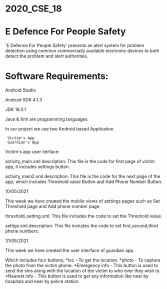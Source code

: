 # 2020_CSE_18
# E Defence For People Safety
'E Defence For People Safety' presents an alert system for problem detection using common commercially available electronic devices to both detect the problem and alert authorities.

# Software Requirements:

Android Studio  

Android SDK 4.1.3 

JDK 16.0.1

Java & Xml are programming languages

In our project we use two Android based Application.
     
     Victim's App
     Guardian's App
 
Victim's app user iterface: 
 
activity_main.xml description:
This file is the code for first page of victim app, it includes settings button. 

activity_main2.xml description: 
This file is the code for the next page of the app, which includes Threshold value Button and Add Phone Number Button.


10/05/2021
 
This week we have created the mobile views of settings pages such as Set Threshold page and Add phone number page.

threshold_setting.xml:
This file includes the code to set the Threshold value.

settigs.xml description:
This file includes the code to set first,second,third phone numbers.

31/05/2021

This week we have created the user interface of guardian app.

Which includes four buttons,
 *loc - To get the location.
 *photo - To capture the photo from the victim phone.
 *Emergency info - This button is used to send the sms along with the location of the victim to who ever they wish to.
 *Nearest info - This button is used to get any information like near by hospitals and near by police station.




